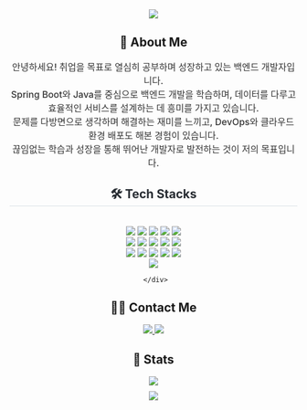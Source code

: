 <div align="center">
    <img src="https://capsule-render.vercel.app/api?type=transparent&color=auto&height=150&text=열정%20가득한%20개발,%20지금%20시작합니다%20🚀&animation=&fontColor=000000&fontSize=50" />
</div>


<div align="center"> 
    <h2>👋 About Me</h2>
    <p style="font-weight: 500; font-size: 16px; color: #333;">
        안녕하세요! 취업을 목표로 열심히 공부하며 성장하고 있는 백엔드 개발자입니다.<br>
        Spring Boot와 Java를 중심으로 백엔드 개발을 학습하며, 데이터를 다루고 효율적인 서비스를 설계하는 데 흥미를 가지고 있습니다.<br>
        문제를 다방면으로 생각하며 해결하는 재미를 느끼고, DevOps와 클라우드 환경 배포도 해본 경험이 있습니다.<br>
        끊임없는 학습과 성장을 통해 뛰어난 개발자로 발전하는 것이 저의 목표입니다.
    </p>
</div>

<div align= "center">
    <h2 style="border-bottom: 1px solid #d8dee4; color: #282d33;"> 🛠️ Tech Stacks </h2> <br> 
    <div style="margin: 0 auto; text-align: center;" align= "center">
    <img src="https://img.shields.io/badge/Spring Boot-6DB33F?style=flat-square&logo=Spring Boot&logoColor=white">
          <img src="https://img.shields.io/badge/Java-007396?style=flat-square&logo=Java&logoColor=white">
          <img src="https://img.shields.io/badge/Apache Tomcat-F8DC75?style=flat-square&logo=Apache Tomcat&logoColor=white">
          <img src="https://img.shields.io/badge/Netty-000000?style=flat-square&logo=Netty&logoColor=white">
          <img src="https://img.shields.io/badge/MySQL-4479A1?style=flat-square&logo=MySQL&logoColor=white">
          <br/><img src="https://img.shields.io/badge/MongoDB-47A248?style=flat-square&logo=MongoDB&logoColor=white">
          <img src="https://img.shields.io/badge/Docker-2496ED?style=flat-square&logo=Docker&logoColor=white">
          <img src="https://img.shields.io/badge/Linux-FCC624?style=flat-square&logo=Linux&logoColor=white">
          <img src="https://img.shields.io/badge/Jenkins-D24939?style=flat-square&logo=Jenkins&logoColor=white">
          <img src="https://img.shields.io/badge/Matlab-0076a8?style=flat-square&logo=Matlab&logoColor=white">
          <br/><img src="https://img.shields.io/badge/Javascript-F7DF1E?style=flat-square&logo=Javascript&logoColor=white">
          <img src="https://img.shields.io/badge/Next.js-000000?style=flat-square&logo=Next.js&logoColor=white">
          <img src="https://img.shields.io/badge/React-61DAFB?style=flat-square&logo=React&logoColor=white">
          <img src="https://img.shields.io/badge/Git-F05032?style=flat-square&logo=Git&logoColor=white">
          <img src="https://img.shields.io/badge/Vercel-000000?style=flat-square&logo=Vercel&logoColor=white">
          <br/><img src="https://img.shields.io/badge/Github-181717?style=flat-square&logo=Github&logoColor=white">
            
     </div>
</div>
    

<div align="center">
    <h2>🧑‍💻 Contact Me</h2>
    <div>
        <a href="mailto:kidon0902@naver.com">
            <img src="https://img.shields.io/badge/Gmail-EA4335?style=flat-square&logo=Gmail&logoColor=white">
        </a>
        <a href="https://www.notion.so/Backend-Developer-Resume-14009d2e1cdd808f86b8d08a1eed3852">
            <img src="https://img.shields.io/badge/Notion-000000?style=flat-square&logo=Notion&logoColor=white">
        </a>
    </div>
</div>

<div align="center">
    <h2>🏅 Stats</h2>
    <div>
        <img src="https://github-readme-stats.vercel.app/api/top-langs/?username=alrk14567&layout=compact&bg_color=ffffff&title_color=000000&text_color=000000" style="margin-bottom: 10px;" /><br/>
        <img src="https://github-readme-streak-stats.herokuapp.com/?user=alrk14567&theme=default" />
    </div>
</div>       
